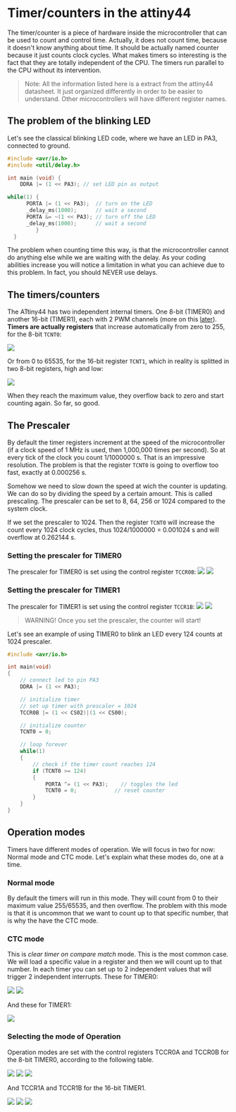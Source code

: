 # Timer/counters in the attiny44
The timer/counter is a piece of hardware inside the microcontroller that can be used to count and control time. Actually, it does not count time, because it doesn't know anything about time. It should be actually named counter because it just counts clock cycles. What makes timers so interesting is the fact that they are totally independent of the CPU. The timers run parallel to the CPU without its intervention.

> Note: All the information listed here is a extract from the attiny44 datasheet. It just organized differently in order to be easier to understand. Other microcontrollers will have different register names.

## The problem of the blinking LED
Let's see the classical blinking LED code, where we have an LED in PA3, connected to ground.
```C
#include <avr/io.h>
#include <util/delay.h>

int main (void) {
    DDRA |= (1 << PA3); // set LED pin as output

while(1) {
      PORTA |= (1 << PA3);  // turn on the LED
      _delay_ms(1000);      // wait a second
      PORTA &= ~(1 << PA3); // turn off the LED
      _delay_ms(1000);      // wait a second
         }
  }
  ```
The problem when counting time this way, is that the microcontroller cannot do anything else while we are waiting with the delay. As your coding abilities increase you will notice a limitation in what you can achieve due to this problem. In fact, you should NEVER use delays.

## The timers/counters
The ATtiny44 has two independent internal timers. One 8-bit (TIMER0) and another 16-bit (TIMER1), each with 2 PWM channels (more on this [later](pwm.md)). **Timers are actually registers** that increase automatically from zero to 255, for the 8-bit `TCNT0`:

![](img/timercounter/tcnt0.png)

Or from 0 to 65535, for the 16-bit register `TCNT1`, which in reality is splitted in two 8-bit registers, high and low:

![](img/timercounter/tcnt1.png)

When they reach the maximum value, they overflow back to zero and start counting again. So far, so good.

## The Prescaler
By default the timer registers increment at the speed of the microcontroller (if a clock speed of 1 MHz is used, then 1,000,000 times per second). So at every tick of the clock you count 1/1000000 s. That is an impressive resolution. The problem is that the register `TCNT0` is going to overflow too fast, exactly at 0.000256 s.

Somehow we need to slow down the speed at wich the counter is updating. We can do so by dividing the speed by a certain amount. This is called prescaling. The prescaler can be set to 8, 64, 256 or 1024 compared to the system clock.

If we set the prescaler to 1024. Then the register `TCNT0` will increase the count every 1024 clock cycles, thus 1024/1000000 = 0.001024 s and will overflow at 0.262144 s.

### Setting the prescaler for TIMER0
The prescaler for TIMER0 is set using the control register `TCCR0B`:
![](img/timercounter/tccr0b.png)
![](img/timercounter/timer0-prescaler.png)

### Setting the prescaler for TIMER1
The prescaler for TIMER1 is set using the control register `TCCR1B`:
![](img/timercounter/tccr1b.png)
![](img/timercounter/timer1-prescaler.png)

> WARNING! Once you set the prescaler, the counter will start!

Let's see an example of using TIMER0 to blink an LED every 124 counts at 1024 prescaler.

```C
#include <avr/io.h>

int main(void)
{
    // connect led to pin PA3
    DDRA |= (1 << PA3);

    // initialize timer
    // set up timer with prescaler = 1024
    TCCR0B |= (1 << CS02)|(1 << CS00);

    // initialize counter
    TCNT0 = 0;

    // loop forever
    while(1)
    {
        // check if the timer count reaches 124
        if (TCNT0 >= 124)
        {
            PORTA ^= (1 << PA3);    // toggles the led
            TCNT0 = 0;            // reset counter
        }
    }
}
```


## Operation modes
Timers have different modes of operation. We will focus in two for now: Normal mode and CTC mode. Let's explain what these modes do, one at a time.

### Normal mode
By default the timers will run in this mode. They will count from 0 to their maximum value 255/65535, and then overflow. The problem with this mode is that it is uncommon that we want to count up to that specific number, that is why the have the CTC mode.



### CTC mode
This is *clear timer on compare match* mode. This is the most common case. We will load a specific value in a register and then we will count up to that number. In each timer you can set up to 2 independent values that will trigger 2 independent interrupts. These for TIMER0:

![](img/timercounter/ocr0a.png)
![](img/timercounter/ocr0b.png)

And these for TIMER1:

![](img/timercounter/ocr1ab.png)

### Selecting the mode of Operation
Operation modes are set with the control registers TCCR0A and TCCR0B for the 8-bit TIMER0, according to the following table.

![](img/timercounter/tccr0a.png)
![](img/timercounter/tccr0b.png)
![](img/timercounter/timer0-wgm.png)

And TCCR1A and TCCR1B for the 16-bit TIMER1.

![](img/timercounter/tccr1a.png)
![](img/timercounter/tccr1b.png)
![](img/timercounter/timer1-wgm.png)
